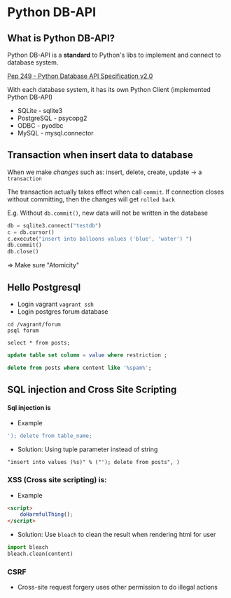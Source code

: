 # Python DB-API

## What is Python DB-API?
Python DB-API is a **standard** to Python's libs to implement and connect to database system.

[Pep 249 - Python Database API Specification v2.0](https://www.python.org/dev/peps/pep-0249/)

With each database system, it has its own Python Client (implemented Python DB-API)
- SQLite - sqlite3
- PostgreSQL - psycopg2
- ODBC - pyodbc
- MySQL - mysql.connector

## Transaction when insert data to database
When we make *changes* such as: insert, delete, create, update -> a `transaction`

The transaction actually takes effect when call `commit`. If connection closes without committing, then the changes will get `rolled back`

E.g. Without `db.commit()`, new data will not be written in the database
```python
db = sqlite3.connect("testdb")
c = db.cursor()
c.execute("insert into balloons values ('blue', 'water') ")
db.commit()
db.close()
```

=> Make sure "Atomicity"

## Hello Postgresql
- Login vagrant
`vagrant ssh`
- Login postgres forum database
```
cd /vagrant/forum
psql forum
```

```
select * from posts;
```

```sql
update table set column = value where restriction ;
```

```sql
delete from posts where content like '%spam%';
```

## SQL injection and Cross Site Scripting
#### Sql injection is
- Example
```sql
'); delete from table_name;
```
- Solution: Using tuple parameter instead of string
```
"insert into values (%s)" % ("'); delete from posts", )
```

### XSS (Cross site scripting) is:
- Example
```html
<script>
    doHarmfulThing();
</script>
```
- Solution: Use `bleach` to clean the result when rendering html for user
```python
import bleach
bleach.clean(content)
```

### CSRF
- Cross-site request forgery uses other permission to do illegal actions
